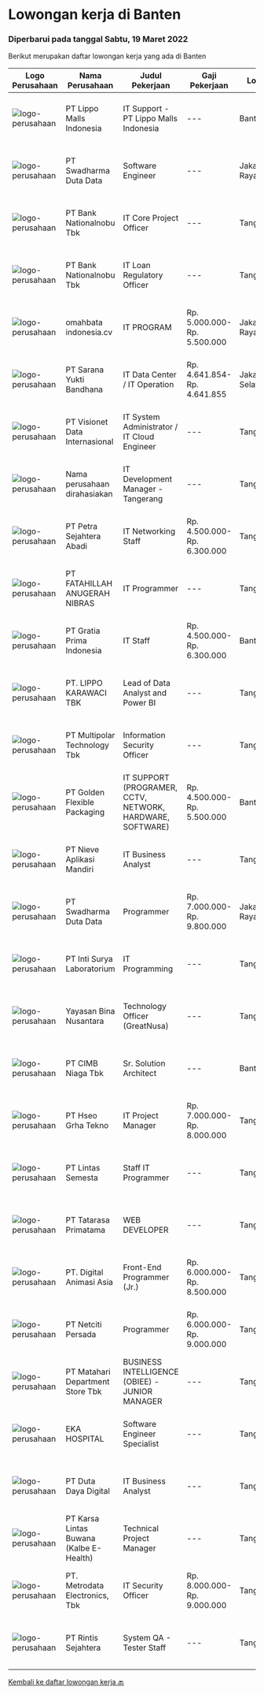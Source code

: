 
  # Lowongan kerja di Banten

  ### Diperbarui pada tanggal Sabtu, 19 Maret 2022

  Berikut merupakan daftar lowongan kerja yang ada di Banten

  |Logo Perusahaan | Nama Perusahaan | Judul Pekerjaan | Gaji Pekerjaan | Lokasi | Deskripsi | Tanggal diunggah | Pranala |
  | -------------- | --------------- | --------------- | --------- | --------- | -------------- | ------- | ----------- |
  |![logo-perusahaan](https://image-service-cdn.seek.com.au/58b572149212cc87eaf655a468c6066bc3f0c081/ee4dce1061f3f616224767ad58cb2fc751b8d2dc)|PT Lippo Malls Indonesia|IT Support - PT Lippo Malls Indonesia|---|Banten|Job Role:Involving the application of information technology knowledge and information technology techniques and principles for the development or...|Kamis, 17 Maret 2022|https://www.jobstreet.co.id/id/job/it-support-pt-lippo-malls-indonesia-3825075?token=0~b47fb007-3ed4-4c61-a3b3-ce289b94afa0&sectionRank=1&jobId=jobstreet-id-job-3825075|
|![logo-perusahaan](https://image-service-cdn.seek.com.au/e55e3708620a7ff5e7da329d1725ee01ed113417/ee4dce1061f3f616224767ad58cb2fc751b8d2dc)|PT Swadharma Duta Data|Software Engineer|---|Jakarta Raya|Back End Developer Memahami konsep pengembangan aplikasi Memahami konsep Microservices Architeccture Memiliki skill Java Spring Boot, Net Core, Go,...|Kamis, 17 Maret 2022|https://www.jobstreet.co.id/id/job/software-engineer-3824659?token=0~b47fb007-3ed4-4c61-a3b3-ce289b94afa0&sectionRank=2&jobId=jobstreet-id-job-3824659|
|![logo-perusahaan](https://image-service-cdn.seek.com.au/7453c4f3fe286b2eff6797ab5c9ab19753f8d4a5/ee4dce1061f3f616224767ad58cb2fc751b8d2dc)|PT Bank Nationalnobu Tbk|IT Core Project Officer|---|Tangerang|Deskripsi Pekerjaan : Menganalisa masalah yang terjadi pada suatu sistem Memahami metode Perencanaan Sistem Memahami SDLC Memahami Query dasar...|Jumat, 18 Maret 2022|https://www.jobstreet.co.id/id/job/it-core-project-officer-3826020?token=0~b47fb007-3ed4-4c61-a3b3-ce289b94afa0&sectionRank=3&jobId=jobstreet-id-job-3826020|
|![logo-perusahaan](https://image-service-cdn.seek.com.au/7453c4f3fe286b2eff6797ab5c9ab19753f8d4a5/ee4dce1061f3f616224767ad58cb2fc751b8d2dc)|PT Bank Nationalnobu Tbk|IT Loan Regulatory Officer|---|Tangerang|Deskripsi Pekerjaan : Menganalisa masalah yang terjadi pada suatu sistem Memahami metode Perencanaan Sistem Memahami SDLC Memahami Query dasar...|Jumat, 18 Maret 2022|https://www.jobstreet.co.id/id/job/it-loan-regulatory-officer-3826011?token=0~b47fb007-3ed4-4c61-a3b3-ce289b94afa0&sectionRank=4&jobId=jobstreet-id-job-3826011|
|![logo-perusahaan](https://image-service-cdn.seek.com.au/8be2cb8b7c6405b169232f2caa4640ac76a10b97/ee4dce1061f3f616224767ad58cb2fc751b8d2dc)|omahbata indonesia.cv|IT PROGRAM|Rp. 5.000.000-Rp. 5.500.000|Jakarta Raya|* memiliki Kemampuan program berbasis web (native atau framework) * memiliki pemahaman tentang database program ( seperti mysql, sqlserver ) *...|Kamis, 17 Maret 2022|https://www.jobstreet.co.id/id/job/it-program-3812877?token=0~b47fb007-3ed4-4c61-a3b3-ce289b94afa0&sectionRank=5&jobId=jobstreet-id-job-3812877|
|![logo-perusahaan](https://image-service-cdn.seek.com.au/868f63a64728404e8b7a87891ab0870227c37649/ee4dce1061f3f616224767ad58cb2fc751b8d2dc)|PT Sarana Yukti Bandhana|IT Data Center / IT Operation|Rp. 4.641.854-Rp. 4.641.855|Jakarta Selatan|Job Description: Perform daily data processing task Perform escalation for any incident Identifies service disruptions Reporting any issues to...|Kamis, 17 Maret 2022|https://www.jobstreet.co.id/id/job/it-data-center-it-operation-3824924?token=0~b47fb007-3ed4-4c61-a3b3-ce289b94afa0&sectionRank=6&jobId=jobstreet-id-job-3824924|
|![logo-perusahaan](https://image-service-cdn.seek.com.au/84d23b3586ee4efd70ea62878095fcc6b1639e33/ee4dce1061f3f616224767ad58cb2fc751b8d2dc)|PT Visionet Data Internasional|IT System Administrator / IT Cloud Engineer|---|Tangerang|Requirements: Diploma or bachelor degree in Computer Science, Engineering or Information Technology or a related field preferred Minimum 3 year...|Jumat, 18 Maret 2022|https://www.jobstreet.co.id/id/job/it-system-administrator-it-cloud-engineer-3814041?token=0~b47fb007-3ed4-4c61-a3b3-ce289b94afa0&sectionRank=7&jobId=jobstreet-id-job-3814041|
|![logo-perusahaan](https://i.ibb.co/sqvTCh9/112815900-stock-vector-no-image-available-icon-flat-vector.webp)|Nama perusahaan dirahasiakan|IT Development Manager - Tangerang|---|Tangerang|Position Description :IT Manager will be responsible to lead, manage and control IT teams.Responsible to take care of IT System &amp; Infrastructure...|Kamis, 17 Maret 2022|https://www.jobstreet.co.id/id/job/it-development-manager-tangerang-3824498?token=0~b47fb007-3ed4-4c61-a3b3-ce289b94afa0&sectionRank=8&jobId=jobstreet-id-job-3824498|
|![logo-perusahaan](https://image-service-cdn.seek.com.au/3bc4b9507c2a854975161feec34037cfd37796f1/ee4dce1061f3f616224767ad58cb2fc751b8d2dc)|PT Petra Sejahtera Abadi|IT Networking Staff|Rp. 4.500.000-Rp. 6.300.000|Tangerang|Dapat Melakukan Setting Mikrotik, Cisco, &amp; HPE Dapat Melakukan Setting VLAN, IP Subneting, &amp; Routing Dapat Melakukan Setting VoIP  Mengerti...|Rabu, 16 Maret 2022|https://www.jobstreet.co.id/id/job/it-networking-staff-3823649?token=0~b47fb007-3ed4-4c61-a3b3-ce289b94afa0&sectionRank=9&jobId=jobstreet-id-job-3823649|
|![logo-perusahaan](https://image-service-cdn.seek.com.au/ae94e3b41632c59bb558255047fa50596172df4b/ee4dce1061f3f616224767ad58cb2fc751b8d2dc)|PT FATAHILLAH ANUGERAH NIBRAS|IT Programmer|---|Tangerang|Requirement: Possessed at least Bachelor Degree of Information Technology Have at least 2 years experience as Programmer Have experience in developing...|Jumat, 18 Maret 2022|https://www.jobstreet.co.id/id/job/it-programmer-3826178?token=0~b47fb007-3ed4-4c61-a3b3-ce289b94afa0&sectionRank=10&jobId=jobstreet-id-job-3826178|
|![logo-perusahaan](https://image-service-cdn.seek.com.au/ee26952b08b67f1edb1a87f34def682cb93dc367/ee4dce1061f3f616224767ad58cb2fc751b8d2dc)|PT Gratia Prima Indonesia|IT Staff|Rp. 4.500.000-Rp. 6.300.000|Banten|Job Description : Monitor IT Infrastructure Support (Hardware &amp; Equipment), including preventive maintenance (anti virus protection, warranty...|Selasa, 15 Maret 2022|https://www.jobstreet.co.id/id/job/it-staff-3822096?token=0~b47fb007-3ed4-4c61-a3b3-ce289b94afa0&sectionRank=11&jobId=jobstreet-id-job-3822096|
|![logo-perusahaan](https://image-service-cdn.seek.com.au/36d1f72dfe2eaecadca52d4fcd4d598e74393d61/ee4dce1061f3f616224767ad58cb2fc751b8d2dc)|PT. LIPPO KARAWACI TBK|Lead of Data Analyst and Power BI|---|Tangerang|JOB ROLES:Serves as a gatekeeper for an organization’s data so the respective peoples can understand data and use it to make strategic business...|Jumat, 18 Maret 2022|https://www.jobstreet.co.id/id/job/lead-of-data-analyst-and-power-bi-3814343?token=0~b47fb007-3ed4-4c61-a3b3-ce289b94afa0&sectionRank=12&jobId=jobstreet-id-job-3814343|
|![logo-perusahaan](https://image-service-cdn.seek.com.au/fac8ec91dcc0012b551a1f20f6d2707a1f7be282/ee4dce1061f3f616224767ad58cb2fc751b8d2dc)|PT Multipolar Technology Tbk|Information Security Officer|---|Tangerang|Scope of Work : To ensure the ISO 27001 information security controls are consistently implemented in the company To develop the information security...|Jumat, 18 Maret 2022|https://www.jobstreet.co.id/id/job/information-security-officer-3813957?token=0~b47fb007-3ed4-4c61-a3b3-ce289b94afa0&sectionRank=13&jobId=jobstreet-id-job-3813957|
|![logo-perusahaan](https://image-service-cdn.seek.com.au/c0e3500f4034eed08633b8f821a0ae4d540cb8b9/ee4dce1061f3f616224767ad58cb2fc751b8d2dc)|PT Golden Flexible Packaging|IT SUPPORT (PROGRAMER, CCTV, NETWORK, HARDWARE, SOFTWARE)|Rp. 4.500.000-Rp. 5.500.000|Banten|Memahami proses bisnis sistem ERP minimal 2 tahun. Memahami pengolahan data menggunakan SQL &amp; basis pemrograman, berpengalaman sebagai support...|Rabu, 16 Maret 2022|https://www.jobstreet.co.id/id/job/it-support-programer-cctv-network-hardware-software-3823340?token=0~b47fb007-3ed4-4c61-a3b3-ce289b94afa0&sectionRank=14&jobId=jobstreet-id-job-3823340|
|![logo-perusahaan](https://image-service-cdn.seek.com.au/26ef3ac55402508b89cd3343488e5fa9b248792e/ee4dce1061f3f616224767ad58cb2fc751b8d2dc)|PT Nieve Aplikasi Mandiri|IT Business Analyst|---|Tangerang|Requirements: Maximum age 30 years old S1 or Diploma Good Communication Skills Have experience implementation or analyze Can work with team Have Good...|Kamis, 17 Maret 2022|https://www.jobstreet.co.id/id/job/it-business-analyst-3813069?token=0~b47fb007-3ed4-4c61-a3b3-ce289b94afa0&sectionRank=15&jobId=jobstreet-id-job-3813069|
|![logo-perusahaan](https://image-service-cdn.seek.com.au/e55e3708620a7ff5e7da329d1725ee01ed113417/ee4dce1061f3f616224767ad58cb2fc751b8d2dc)|PT Swadharma Duta Data|Programmer|Rp. 7.000.000-Rp. 9.800.000|Jakarta Raya|Minimal 2 Tahun pengalaman sebagai programmer Menguasai Konsep RDBMS (Relational Database Management System) Memahami Konsep Full Stack Programmig...|Kamis, 17 Maret 2022|https://www.jobstreet.co.id/id/job/programmer-3813099?token=0~b47fb007-3ed4-4c61-a3b3-ce289b94afa0&sectionRank=16&jobId=jobstreet-id-job-3813099|
|![logo-perusahaan](https://image-service-cdn.seek.com.au/a5513106006db25a776edcd79f469b83db8a3d5e/ee4dce1061f3f616224767ad58cb2fc751b8d2dc)|PT Inti Surya Laboratorium|IT Programming|---|Tangerang|Usia maksimal 30 Tahun Pendidikan S1 Jurusan Sistem Informatika, Teknik Informatika dan/atau sejenisnya Minimal memiliki 2 tahun pengalaman kerja di...|Rabu, 16 Maret 2022|https://www.jobstreet.co.id/id/job/it-programming-3805674?token=0~b47fb007-3ed4-4c61-a3b3-ce289b94afa0&sectionRank=17&jobId=jobstreet-id-job-3805674|
|![logo-perusahaan](https://image-service-cdn.seek.com.au/299dad8efc22bd883e751be779b1e6f409671577/ee4dce1061f3f616224767ad58cb2fc751b8d2dc)|Yayasan Bina Nusantara|Technology Officer (GreatNusa)|---|Tangerang|Responsibilities Work closely with the software engineer, UI/ UX designer, architecture, and other technological teams Develop application utilizing...|Jumat, 18 Maret 2022|https://www.jobstreet.co.id/id/job/technology-officer-greatnusa-3814798?token=0~b47fb007-3ed4-4c61-a3b3-ce289b94afa0&sectionRank=18&jobId=jobstreet-id-job-3814798|
|![logo-perusahaan](https://image-service-cdn.seek.com.au/2c6f6f12cb15b08239744ca7630b97fee07e84ce/ee4dce1061f3f616224767ad58cb2fc751b8d2dc)|PT CIMB Niaga Tbk|Sr. Solution Architect|---|Banten|Roles &amp; Responsibilities: Analyze IT Project and giving advise for the best IT Solution based on requirements, budget and timeline Produce high...|Jumat, 18 Maret 2022|https://www.jobstreet.co.id/id/job/sr-solution-architect-3815226?token=0~b47fb007-3ed4-4c61-a3b3-ce289b94afa0&sectionRank=19&jobId=jobstreet-id-job-3815226|
|![logo-perusahaan](https://image-service-cdn.seek.com.au/e7c0d9c4e4152f271fb194b8f638c55b50b7a9c9/ee4dce1061f3f616224767ad58cb2fc751b8d2dc)|PT Hseo Grha Tekno|IT Project Manager|Rp. 7.000.000-Rp. 8.000.000|Tangerang|Tugas &amp; Tanggung Jawab : Membuat rencana kerja proyek dari sisi resources, timeline, arsitektur solusi dan budget berdasarkan ruang lingkup yang...|Rabu, 16 Maret 2022|https://www.jobstreet.co.id/id/job/it-project-manager-3805216?token=0~b47fb007-3ed4-4c61-a3b3-ce289b94afa0&sectionRank=20&jobId=jobstreet-id-job-3805216|
|![logo-perusahaan](https://image-service-cdn.seek.com.au/429b18cc03d60f52f73d9b6487c0600935f6d86a/ee4dce1061f3f616224767ad58cb2fc751b8d2dc)|PT Lintas Semesta|Staff IT Programmer|---|Tangerang|Kualifikasi: Usia maximal 28 tahun Pendidikan S1 Teknik Informatika Pengalaman minimal 1 tahun pada posisi yang sama, diutamakan bidang retail....|Rabu, 16 Maret 2022|https://www.jobstreet.co.id/id/job/staff-it-programmer-3822558?token=0~b47fb007-3ed4-4c61-a3b3-ce289b94afa0&sectionRank=21&jobId=jobstreet-id-job-3822558|
|![logo-perusahaan](https://image-service-cdn.seek.com.au/bf5c7ed3062d0f26b094fd6975f30fae41d8ec25/ee4dce1061f3f616224767ad58cb2fc751b8d2dc)|PT Tatarasa Primatama|WEB DEVELOPER|---|Tangerang|Job Description :*Web Development &amp; Upgrading*Menguasai backend dan frontend*bug fixingQualifikasi :*Menguasai bahasa pem-programan HTML5, CSS3,...|Jumat, 18 Maret 2022|https://www.jobstreet.co.id/id/job/web-developer-3826570?token=0~b47fb007-3ed4-4c61-a3b3-ce289b94afa0&sectionRank=22&jobId=jobstreet-id-job-3826570|
|![logo-perusahaan](https://image-service-cdn.seek.com.au/f361b780bbbab0e27ba721f469fa9b8e9f343f28/ee4dce1061f3f616224767ad58cb2fc751b8d2dc)|PT. Digital Animasi Asia|Front-End Programmer (Jr.)|Rp. 6.000.000-Rp. 8.500.000|Tangerang|Hi, Front End Developers out there!﻿If you have an interest in Digital Learning, then you are on the right page. We need a talented engineer with the...|Jumat, 18 Maret 2022|https://www.jobstreet.co.id/id/job/front-end-programmer-jr-3826131?token=0~b47fb007-3ed4-4c61-a3b3-ce289b94afa0&sectionRank=23&jobId=jobstreet-id-job-3826131|
|![logo-perusahaan](https://image-service-cdn.seek.com.au/0520325b0b6b8ee114c74e751173acf661fd1afe/ee4dce1061f3f616224767ad58cb2fc751b8d2dc)|PT Netciti Persada|Programmer|Rp. 6.000.000-Rp. 9.000.000|Tangerang|Requirements :1. Candidate must possessat leat Bachelor Degree from Reputable University from IT or Computer Science, or Information System with GPA...|Kamis, 17 Maret 2022|https://www.jobstreet.co.id/id/job/programmer-3813527?token=0~b47fb007-3ed4-4c61-a3b3-ce289b94afa0&sectionRank=24&jobId=jobstreet-id-job-3813527|
|![logo-perusahaan](https://image-service-cdn.seek.com.au/62966460fa0b64bdd86b12be44ac76eff6d5c882/ee4dce1061f3f616224767ad58cb2fc751b8d2dc)|PT Matahari Department Store Tbk|BUSINESS INTELLIGENCE (OBIEE) - JUNIOR MANAGER|---|Tangerang|Responsibilities:  Manage merchandise information and database.  Provide comprehensive account analysis system.  Update the upcoming issues and the...|Kamis, 17 Maret 2022|https://www.jobstreet.co.id/id/job/business-intelligence-obiee-junior-manager-3807601?token=0~b47fb007-3ed4-4c61-a3b3-ce289b94afa0&sectionRank=25&jobId=jobstreet-id-job-3807601|
|![logo-perusahaan](https://image-service-cdn.seek.com.au/da4ab936722ba3810d001fb0bfef6b5e09bcd624/ee4dce1061f3f616224767ad58cb2fc751b8d2dc)|EKA HOSPITAL|Software Engineer Specialist|---|Tangerang|Job Description: Analyze user requirements Write and test code, refining and rewriting it as a necessary Research, design, and write new software...|Kamis, 17 Maret 2022|https://www.jobstreet.co.id/id/job/software-engineer-specialist-3812695?token=0~b47fb007-3ed4-4c61-a3b3-ce289b94afa0&sectionRank=26&jobId=jobstreet-id-job-3812695|
|![logo-perusahaan](https://image-service-cdn.seek.com.au/37f4b10d9e280f6584590c1587ef913ae87be15d/ee4dce1061f3f616224767ad58cb2fc751b8d2dc)|PT Duta Daya Digital|IT Business Analyst|---|Tangerang|Crewdible is an Indonesia-based Startup company, focusing on online fulfillment services. Since 2017, Crewdible has provided multi-channel fulfillment...|Kamis, 17 Maret 2022|https://www.jobstreet.co.id/id/job/it-business-analyst-3824192?token=0~b47fb007-3ed4-4c61-a3b3-ce289b94afa0&sectionRank=27&jobId=jobstreet-id-job-3824192|
|![logo-perusahaan](https://image-service-cdn.seek.com.au/098e03bdfc4952025ab7cb5f8e8f0a4c7664a3c9/ee4dce1061f3f616224767ad58cb2fc751b8d2dc)|PT Karsa Lintas Buwana (Kalbe E-Health)|Technical Project Manager|---|Tangerang|Roles &amp; Responsibilities: To be the point of contact between IT and Business/Product. Take on the role of Scrum Master and/or Product Owner in...|Kamis, 17 Maret 2022|https://www.jobstreet.co.id/id/job/technical-project-manager-3812850?token=0~b47fb007-3ed4-4c61-a3b3-ce289b94afa0&sectionRank=28&jobId=jobstreet-id-job-3812850|
|![logo-perusahaan](https://image-service-cdn.seek.com.au/0d75518309b56a3cff39daa569b0ba02cc7a22f2/ee4dce1061f3f616224767ad58cb2fc751b8d2dc)|PT. Metrodata Electronics, Tbk|IT Security Officer|Rp. 8.000.000-Rp. 9.000.000|Tangerang|Kualifikasi: Gelar Sarjana S1 dalam bidang teknik, ilmu komputer atau bidang terkait Minimal pengalaman 1 tahun sebagai IT Security Deskripsi...|Rabu, 16 Maret 2022|https://www.jobstreet.co.id/id/job/it-security-officer-3810075?token=0~b47fb007-3ed4-4c61-a3b3-ce289b94afa0&sectionRank=29&jobId=jobstreet-id-job-3810075|
|![logo-perusahaan](https://image-service-cdn.seek.com.au/4a69f7ffcb108464982bc6bd10fff8077a1e6436/ee4dce1061f3f616224767ad58cb2fc751b8d2dc)|PT Rintis Sejahtera|System QA - Tester Staff|---|Tangerang|Kualifikasi: Usia Maksimal 30 Tahun Pendidikan S1 dari Jurusan Teknik Informatika/Sistem Informasi, IPK Minimal 2.80 Memiliki Pengalaman sebagai...|Rabu, 16 Maret 2022|https://www.jobstreet.co.id/id/job/system-qa-tester-staff-3822715?token=0~b47fb007-3ed4-4c61-a3b3-ce289b94afa0&sectionRank=30&jobId=jobstreet-id-job-3822715|


  [Kembali ke daftar lowongan kerja 🔙](../README.md#daftar-lowongan-kerja)
  